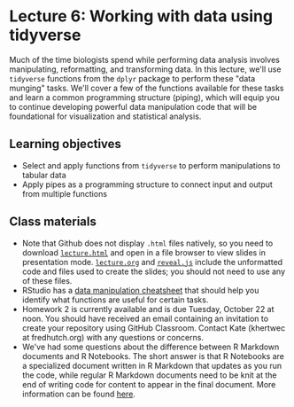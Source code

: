 # Lecture 6: Working with data using tidyverse

Much of the time biologists spend while performing data analysis involves manipulating, reformatting, and transforming data. In this lecture, we'll use `tidyverse` functions from the `dplyr` package to perform these "data munging" tasks. We'll cover a few of the functions available for these tasks and learn a common programming structure (piping), which will equip you to continue developing powerful data manipulation code that will be foundational for visualization and statistical analysis.

## Learning objectives

- Select and apply functions from `tidyverse` to perform manipulations to tabular data
- Apply pipes as a programming structure to connect input and output from multiple functions

## Class materials

- Note that Github does not display `.html` files natively, so you need to download [`lecture.html`](lecture.html) and open in a file browser to view slides in presentation mode. [`lecture.org`](lecture.org) and [`reveal.js`](reveal.js) include the unformatted code and files used to create the slides; you should not need to use any of these files.
- RStudio has a [data manipulation cheatsheet](https://github.com/rstudio/cheatsheets/raw/master/data-transformation.pdf) that should help you identify what functions are useful for certain tasks.
- Homework 2 is currently available and is due Tuesday, October 22 at noon. You should have received an email containing an invitation to create your repository using GitHub Classroom. Contact Kate (khertwec at fredhutch.org) with any questions or concerns.
- We've had some questions about the difference between R Markdown documents and R Notebooks. The short answer is that R Notebooks are a specialized document written in R Markdown that updates as you run the code, while regular R Markdown documents need to be knit at the end of writing code for content to appear in the final document. More information can be found [here](http://uc-r.github.io/r_notebook). 
